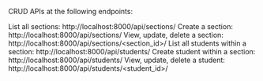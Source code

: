  CRUD APIs at the following endpoints:

List all sections: http://localhost:8000/api/sections/
Create a section: http://localhost:8000/api/sections/
View, update, delete a section: http://localhost:8000/api/sections/<section_id>/
List all students within a section: http://localhost:8000/api/students/
Create student within a section: http://localhost:8000/api/students/
View, update, delete a student: http://localhost:8000/api/students/<student_id>/

